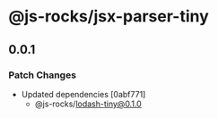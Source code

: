 # @js-rocks/jsx-parser-tiny

## 0.0.1

### Patch Changes

- Updated dependencies [0abf771]
  - @js-rocks/lodash-tiny@0.1.0
